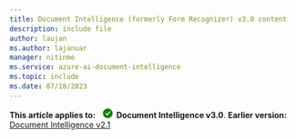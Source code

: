 ```yaml
---
title: Document Intelligence (formerly Form Recognizer) v3.0 content
description: include file
author: laujan
ms.author: lajanuar
manager: nitinme
ms.service: azure-ai-document-intelligence
ms.topic: include
ms.date: 07/18/2023
---
```


**This article applies to:** ![Document Intelligence v3.0 checkmark](../media/yes-icon.png) **Document Intelligence v3.0**. **Earlier version:** [Document Intelligence v2.1](?view=doc-intel-2.1.0&preserve-view=true)
